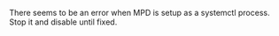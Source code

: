 There seems to be an error when MPD is setup as a systemctl process. Stop it and disable until fixed.
